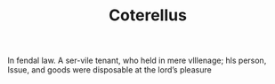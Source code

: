 ---
title: Coterellus
letter: C
permalink: "/definitions/bld-coterellus.html"
body: In fendal law. A ser-vile tenant, who held in mere vlllenage; hls person, Issue,
  and goods were disposable at the lord’s pleasure
published_at: '2018-07-07'
source: Black's Law Dictionary 2nd Ed (1910)
layout: post
---